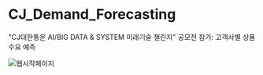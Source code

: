 # CJ_Demand_Forecasting
 "CJ대한통운 AI/BIG DATA & SYSTEM 미래기술 챌린지" 공모전 참가: 고객사별 상품 수요 예측
 
![웹시작페이지](https://user-images.githubusercontent.com/62582611/146718379-30085811-e2af-4ad4-b27b-0c77108bd439.PNG)

